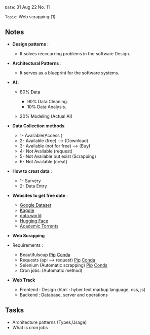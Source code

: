 `Date`: 31 Aug 22 No. 11

`Topic`: Web scrapping (1)

## Notes
- **Design patterns** :
  - It solves reoccurring problems in the software Design.
 
- **Architectural Patterns** :
  - It serves as a blueprint for the software systems.
 
- **AI** :
  - 80% Data
    - 90% Data Cleaning.
    - 10% Data Analysis.
   
  - 20% Modeling (Actual AI)
  
- **Data Collection methods**: 
  - 1- Available(Access ) 
  - 2- Available (free) --> (Download)
  - 3- Available (not for free) --> (Buy)
  - 4- Not Available (request)
  - 5- Not Available but exist (Scrapping)
  - 6- Not Available (creat)
  
- **How to creat data** :
  - 1- Survery
  - 2- Data Entry
 
- **Websites to get free date** :
  - [Google Dataset](https://datasetsearch.research.google.com/)
  - [Kaggle](https://www.kaggle.com/datasets)
  - [data.world](https://data.world/datasets/open-data)
  - [Hugging Face](https://huggingface.co/datasets)
  - [Academic Torrents](https://academictorrents.com/collection/datasets)
  
-  **Web Scrapping** 
 - Requirements :
   - Beautifulsoup [Pip](https://pypi.org/project/beautifulsoup4/) [Conda](https://anaconda.org/anaconda/beautifulsoup4)
   - Requests (api --> request) [Pip](https://pypi.org/project/requests/) [Conda](https://anaconda.org/anaconda/requests)
   - Selenium (Automatic scrapping) [Pip](https://pypi.org/project/selenium/) [Conda](https://anaconda.org/conda-forge/selenium)
   - Cron jobs: (Automatic method)
  
- **Web Track** 
  - Frontend : Design (html : hyber text markup language, css, js)
  - Backend : Database, server and operations

## Tasks
-  Architecture patterns (Types,Usage)
-  What is cron jobs

  
 
 
